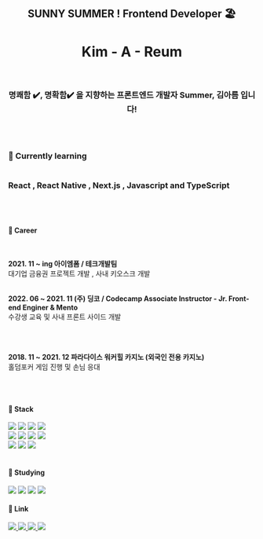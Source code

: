<div align="center">
<h2> SUNNY SUMMER ! Frontend Developer 🏖 
  <h1> Kim - A - Reum </h1> <br/>
  <h3> 명쾌함 ✔️, 명확함✔️ 을 지향하는 프론트엔드 개발자 Summer, 김아름 입니다! </h3>
  <br/><br/>
<div align = "left">
<h3> 📖  Currently learning <br/><br/><br/>
  React , React Native , Next.js , Javascript and TypeScript<br/><br/></h3>
<br/>

####  📍 Career
  <br/>
  <p> <b> 2021. 11 ~ ing 아이엠폼 / 테크개발팀 </b> <br/> 대기업 금융권 프로젝트 개발 , 사내 키오스크 개발 <br/><br/></p>
  <p><b>2022. 06 ~ 2021. 11 (주) 딩코 / Codecamp Associate Instructor - Jr. Front-end Enginer & Mento</b><br/> 수강생 교육 및 사내 프론트 사이드 개발</p> <br/><br/>
 <p><b>2018. 11 ~ 2021. 12 파라다이스 워커힐 카지노 (외국인 전용 카지노) </b><br/> 홀덤포커 게임 진행 및 손님 응대 </p>  <br/>
<br/>

####  📍 Stack
<img src="https://img.shields.io/badge/JavaScript-F7DF1E?style=flat-square&logo=JavaScript&logoColor=white"/> 
<img src="https://img.shields.io/badge/TypeScript-3178C6?style=flat-square&logo=TypeScript&logoColor=white"/> 
<img src="https://img.shields.io/badge/HTML5-E34F26?style=flat-square&logo=HTML5&logoColor=white"/> 
<img src="https://img.shields.io/badge/CSS3-1572B6?style=flat-square&logo=CSS3&logoColor=white"/><br/>
<img src="https://img.shields.io/badge/React-61DAFB?style=flat-square&logo=React&logoColor=white"/> 
<img src="https://img.shields.io/badge/Next.js-000000?style=flat-square&logo=Next.js&logoColor=white"/> 
<img src="https://img.shields.io/badge/GraphQL-E10098?style=flat-square&logo=GraphQL&logoColor=white"/>
<img src="https://img.shields.io/badge/Apollo Client-311C87?style=flat-square&logo=Apollo GraphQL&logoColor=white"/><br/>
<img src="https://img.shields.io/badge/Axios-5A29E4?style=flat-square&logo=Axios&logoColor=white"/>
<img src="https://img.shields.io/badge/Redux-764ABC?style=flat-square&logo=Redux&logoColor=white"/>
<img src="https://img.shields.io/badge/Redux-Saga-999999?style=flat-square&logo=Redux-Saga&logoColor=white"/><br/>


<br/>
  
#### 📍 Studying
<img src="https://img.shields.io/badge/GCP-4285F4?style=flat-square&logo=Google Cloud&logoColor=white"/> 
<img src="https://img.shields.io/badge/AWS-232F3E?style=flat-square&logo=Amazon AWS&logoColor=white"/> 
<img src="https://img.shields.io/badge/Docker-2496ED?style=flat-square&logo=Docker&logoColor=white"/> 
<img src="https://img.shields.io/badge/React Native-61DAFB?style=flat-square&logo=React&logoColor=white"/>

<br/>
  
#### 📍  Link

<a href="https://www.notion.so/535a3cf47c904e4080ccae013ceb59d3" target="_blank">
  <img src="https://img.shields.io/badge/My Career-09a5ed?style=flat-square"/> 
<a href="https://summereumi.tistory.com/" target="_blank">
<img src="https://img.shields.io/badge/Tech Blog-09a5ed?style=flat-square"/> 
<a href="https://velog.io/@kimareum" target="_blank">
<img src="https://img.shields.io/badge/Til Blog-09a5ed?style=flat-square"/> 
<a href="mailto:mollyddong@gmail.com" target="_blank">
<img src="https://img.shields.io/badge/Gmail-BB001B?style=flat-square"/>
  
</div>
